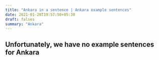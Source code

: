 ```yaml
---
title: "Ankara in a sentence | Ankara example sentences"
date: 2021-01-20T19:57:50+05:30
draft: falses
summary: "Ankara"
---
```

## Unfortunately, we have no example sentences for Ankara                 
